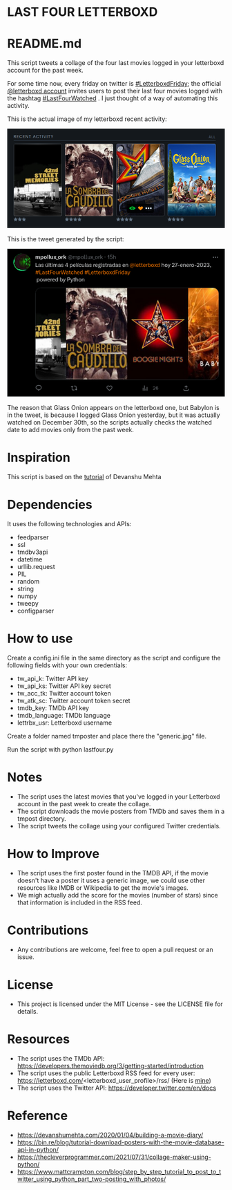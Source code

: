 # LAST FOUR LETTERBOXD
# README.md

This script tweets a collage of the four last movies logged in your letterboxd account for the past week. 

For some time now, every friday on twitter is [#LetterboxdFriday](https://twitter.com/hashtag/LetterboxdFriday); the official [@letterboxd account](https://twitter.com/letterboxd) invites users to post their last four movies logged with the hashtag [#LastFourWatched](https://twitter.com/hashtag/LastFourWatched) . I just thought of a way of automating this activity.

This is the actual image of my letterboxd recent activity:

![example image](ejemplo2.png)

This is the tweet generated by the script:

![example image](ejemplo1.png)

The reason that Glass Onion appears on the letterboxd one, but Babylon is in the tweet, is because I logged Glass Onion yesterday, but it was actually watched on December 30th, so the scripts actually checks the watched date to add movies only from the past week.

# Inspiration
This script is based on the [tutorial](https://devanshumehta.com/2020/01/04/building-a-movie-diary/) of Devanshu Mehta

# Dependencies
It uses the following technologies and APIs:

- feedparser
- ssl
- tmdbv3api
- datetime
- urllib.request
- PIL
- random
- string
- numpy
- tweepy
- configparser

# How to use

Create a config.ini file in the same directory as the script and configure the following fields with your own credentials:

- tw_api_k: Twitter API key
- tw_api_ks: Twitter API key secret
- tw_acc_tk: Twitter account token
- tw_atk_sc: Twitter account token secret
- tmdb_key: TMDb API key
- tmdb_language: TMDb language
- lettrbx_usr: Letterboxd username

Create a folder named tmposter and place there the "generic.jpg" file.

Run the script with python lastfour.py

# Notes

- The script uses the latest movies that you've logged in your Letterboxd account in the past week to create the collage.
- The script downloads the movie posters from TMDb and saves them in a tmpost directory.
- The script tweets the collage using your configured Twitter credentials.

# How to Improve

- The script uses the first poster found in the TMDB API, if the movie doesn't have a poster it uses a generic image, we could use other resources like IMDB or Wikipedia to get the movie's images.
- We migh actually add the score for the movies (number of stars) since that information is included in the RSS feed.

# Contributions
- Any contributions are welcome, feel free to open a pull request or an issue.

# License
- This project is licensed under the MIT License - see the LICENSE file for details.

# Resources

- The script uses the TMDb API: https://developers.themoviedb.org/3/getting-started/introduction
- The script uses the public Letterboxd RSS feed for every user: https://letterboxd.com/<letterboxd_user_profile>/rss/ (Here is [mine](https://letterboxd.com/mpollux_ork/rss/))
- The script uses the Twitter API: https://developer.twitter.com/en/docs

# Reference

- https://devanshumehta.com/2020/01/04/building-a-movie-diary/
- https://bin.re/blog/tutorial-download-posters-with-the-movie-database-api-in-python/ 
- https://thecleverprogrammer.com/2021/07/31/collage-maker-using-python/
- https://www.mattcrampton.com/blog/step_by_step_tutorial_to_post_to_twitter_using_python_part_two-posting_with_photos/
